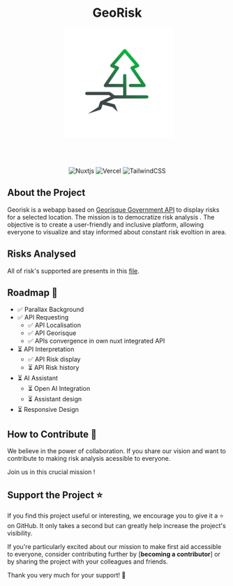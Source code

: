 <div align="center">
  
  # GeoRisk
  &nbsp;
    <img src="./assets/svg/ico.svg" style="width: 250px; height: auto; margin-bottom: 50px;"> 
    
    
![Nuxtjs](https://img.shields.io/badge/Nuxt-002E3B?style=for-the-badge&logo=nuxtdotjs&logoColor=#00DC82)
![Vercel](https://img.shields.io/badge/vercel-%23000000.svg?style=for-the-badge&logo=vercel&logoColor=white)
![TailwindCSS](https://img.shields.io/badge/tailwindcss-%2338B2AC.svg?style=for-the-badge&logo=tailwind-css&logoColor=white)

</div>

## About the Project

Georisk is a webapp based on [Georisque Government API](https://api.gouv.fr/les-api/api-georisques) to display risks for a selected location. The mission is to democratize risk analysis . The objective is to create a user-friendly and inclusive platform, allowing everyone to visualize and stay informed about constant risk evoltion in area.

## Risks Analysed

All of risk's supported are presents in this [file](RISKS.md).

## Roadmap 🎯

- ✅ Parallax Background
- ✅ API Requesting
  - ✅ API Localisation
  - ✅ API Georisque
  - ✅ APIs convergence in own nuxt integrated API
- ⏳ API Interpretation
  - ✅ API Risk display
  - ⏳ API Risk history
- ⏳ AI Assistant
  - ⏳ Open AI Integration
  - ⏳ Assistant design
- ⏳ Responsive Design

## How to Contribute 🤝

We believe in the power of collaboration. If you share our vision and want to contribute to making risk analysis acessible to everyone.

Join us in this crucial mission !

## Support the Project ⭐

If you find this project useful or interesting, we encourage you to give it a ⭐️ on GitHub. It only takes a second but can greatly help increase the project's visibility.

If you're particularly excited about our mission to make first aid accessible to everyone, consider contributing further by [**becoming a contributor**] or by sharing the project with your colleagues and friends.

Thank you very much for your support! 🌟
